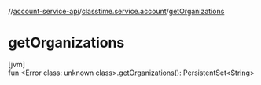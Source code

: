 //[account-service-api](../../index.md)/[classtime.service.account](index.md)/[getOrganizations](get-organizations.md)

# getOrganizations

[jvm]\
fun &lt;Error class: unknown class&gt;.[getOrganizations](get-organizations.md)(): PersistentSet&lt;[String](https://kotlinlang.org/api/latest/jvm/stdlib/kotlin/-string/index.html)&gt;
